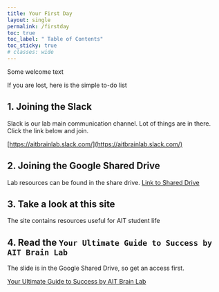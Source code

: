 ```yaml
---
title: Your First Day
layout: single
permalink: /firstday
toc: true
toc_label: " Table of Contents"
toc_sticky: true
# classes: wide
---
```


Some welcome text

If you are lost, here is the simple to-do list

## 1. Joining the Slack

Slack is our lab main communication channel. Lot of things are in there. Click the link below and join. 

[https://aitbrainlab.slack.com/](https://aitbrainlab.slack.com/)

## 2. Joining the Google Shared Drive

Lab resources can be found in the share drive.
[Link to Shared Drive](https://drive.google.com/drive/folders/0ALj35PXI_hjGUk9PVA)

## 3. Take a look at this site

The site contains resources useful for AIT student life

## 4. Read the `Your Ultimate Guide to Success by AIT Brain Lab`

The slide is in the Google Shared Drive, so get an access first.

[Your Ultimate Guide to Success by AIT Brain Lab](https://docs.google.com/presentation/d/1JWxeXem2pn0lTnQc9CWfIGTmisriYmeZbr99Ccb9h8A/edit?usp=sharing)
